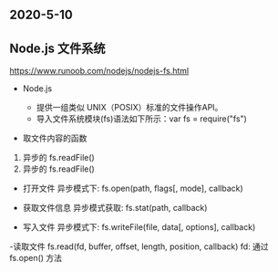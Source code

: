 ## 2020-5-10
## Node.js 文件系统 
   https://www.runoob.com/nodejs/nodejs-fs.html
- Node.js 
  - 提供一组类似 UNIX（POSIX）标准的文件操作API。 
  - 导入文件系统模块(fs)语法如下所示：var fs = require("fs")
   
- 取文件内容的函数
 1. 异步的 fs.readFile() 
 2. 异步的 fs.readFile() 

- 打开文件
 异步模式下: fs.open(path, flags[, mode], callback)

- 获取文件信息
 异步模式获取: fs.stat(path, callback)

- 写入文件
  异步模式下: fs.writeFile(file, data[, options], callback)

-读取文件
  fs.read(fd, buffer, offset, length, position, callback)
  fd: 通过 fs.open() 方法